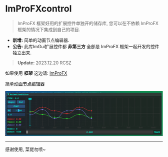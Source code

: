 # ImProFXcontrol
> ImProFX 框架好用的扩展控件单独开的储存库, 您可以在不依赖 ImProFX 框架的情况下集成到自己的项目.

- __新增:__ 简单的动画节点编辑器.
- __公告:__ 此库ImGui扩展控件都 __非第三方__ 全部是 ImProFX 框架一起开发的控件独立出来.
> __Update:__ 2023.12.20 RCSZ

如果使用 __框架__ 这边请: [ImProFX](https://github.com/rcszc/ImProFX)

[简单动画节点编辑器](https://github.com/rcszc/ImProFXcontrol/blob/main/im_docs/IMPROFX_ANED.md)

<img src="im_docs/IMPROFX_ANED.png"/>

---
感谢使用, 菜佬勿喷~
